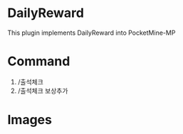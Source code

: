 # DailyReward
This plugin implements DailyReward into PocketMine-MP

# Command
1. /출석체크
2. /출석체크 보상추가

# Images 
